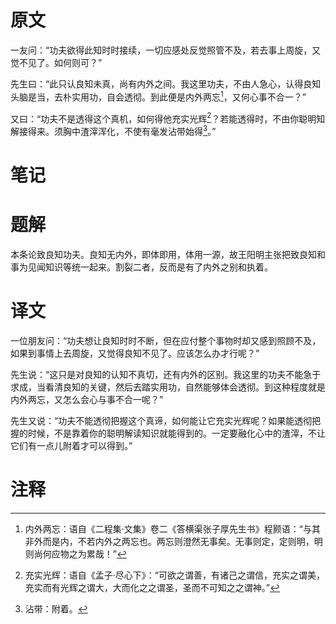 # 原文
一友问：“功夫欲得此知时时接续，一切应感处反觉照管不及，若去事上周旋，又觉不见了。如何则可？”

先生曰：“此只认良知未真，尚有内外之间。我这里功夫，不由人急心，认得良知头脑是当，去朴实用功，自会透彻。到此便是内外两忘[^1]，又何心事不合一？”

又曰：“功夫不是透得这个真机，如何得他充实光辉[^2]？若能透得时，不由你聪明知解接得来。须胸中渣滓浑化，不使有毫发沾带始得[^3]。”
# 笔记

# 题解
本条论致良知功夫。良知无内外，即体即用，体用一源，故王阳明主张把致良知和事为见闻知识等统一起来。割裂二者，反而是有了内外之别和执着。
# 译文
一位朋友问：“功夫想让良知时时不断，但在应付整个事物时却又感到照顾不及，如果到事情上去周旋，又觉得良知不见了。应该怎么办才行呢？”

先生说：“这只是对良知的认知不真切，还有内外的区别。我这里的功夫不能急于求成，当看清良知的关键，然后去踏实用功，自然能够体会透彻。到这种程度就是内外两忘，又怎么会心与事不合一呢？”

先生又说：“功夫不能透彻把握这个真谛，如何能让它充实光辉呢？如果能透彻把握的时候，不是靠着你的聪明解读知识就能得到的。一定要融化心中的渣滓，不让它们有一点儿附着才可以得到。”
# 注释

[^1]: 内外两忘：语自《二程集·文集》卷二《答横渠张子厚先生书》程颢语：“与其非外而是内，不若内外之两忘也。两忘则澄然无事矣。无事则定，定则明，明则尚何应物之为累哉！”
[^2]: 充实光辉：语自《孟子·尽心下》：“可欲之谓善，有诸己之谓信，充实之谓美，充实而有光辉之谓大，大而化之之谓圣，圣而不可知之之谓神。”
[^3]: 沾带：附着。